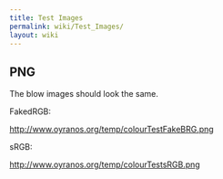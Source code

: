 ```yaml
---
title: Test Images
permalink: wiki/Test_Images/
layout: wiki
---
```


PNG
---

The blow images should look the same.

FakedRGB:

<http://www.oyranos.org/temp/colourTestFakeBRG.png>

sRGB:

<http://www.oyranos.org/temp/colourTestsRGB.png>
